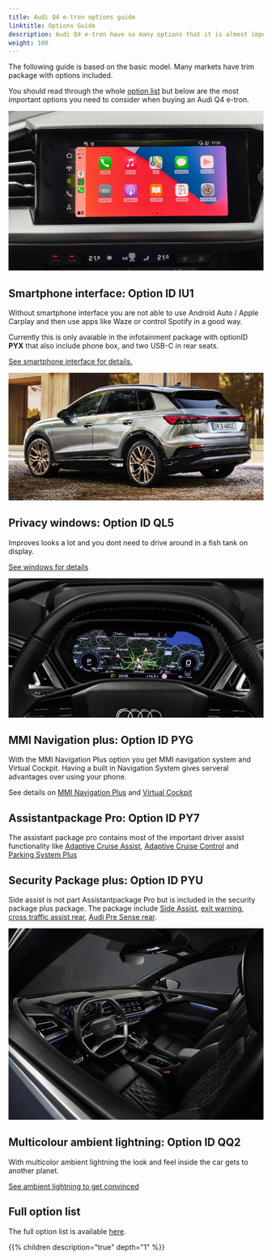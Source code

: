 ```yaml
---
title: Audi Q4 e-tron options guide
linktitle: Options Guide
description: Audi Q4 e-tron have so many options that it is almost impossible to get the overview. We try to help you select the most important options.
weight: 100
---
```


The following guide is based on the basic model. Many markets have trim package with options included.

You should read through the whole [option list](list) but below are the most important options you need to consider when buying an Audi Q4 e-tron.

![IU1](iu1.jpg)

## Smartphone interface: Option ID IU1

Without smartphone interface you are not able to use Android Auto / Apple Carplay and then use apps like Waze or control Spotify in a good way.

Currently this is only avaiable in the infotainment package with optionID **PYX** that also include phone box, and two USB-C in rear seats.

[See smartphone interface for details.](../technology/uiandoperations/smartphoneinterface/)

![QL2](ql5.jpg)

## Privacy windows: Option ID QL5

Improves looks a lot and you dont need to drive around in a fish tank on display.

[See windows for details](../exterior/windows/#privacy-glass)

![PYG](pyg.jpg)

## MMI Navigation plus: Option ID PYG

With the MMI Navigation Plus option you get MMI navigation system and Virtual Cockpit.
Having a built in Navigation System gives serveral advantages over using your phone.

See details on [MMI Navigation Plus](../technology/uiandoperations/navigation/) and
[Virtual Cockpit](../technology/uiandoperations/virtualcockpit/)

## Assistantpackage Pro: Option ID PY7

The assistant package pro contains most of the important driver assist functionality  like [Adaptive Cruise Assist](../technology/drivingassistance/adaptivecruiseassist/), [Adaptive Cruise Control](../technology/drivingassistance/adaptivecruisecontrol/)  and [Parking System Plus](../technology/drivingassistance/parkingsystemplus/)

## Security Package plus: Option ID PYU

Side assist is not part Assistantpackage Pro but is included in the security package plus package. The package include [Side Assist](../technology/drivingassistance/sideassist/), [exit warning](../technology/drivingassistance/exitwarning/), [cross traffic assist rear](../technology/drivingassistance/crosstrafficassistrear/), [Audi Pre Sense rear](../technology/drivingassistance/presenserear/).

![QQ2](qq2.jpg)

## Multicolour ambient lightning: Option ID QQ2

With multicolor ambient lightning the look and feel inside the car gets to another planet.

[See ambient lightning to get convinced](../interior/interiorlights/)

## Full option list

The full option list is available [here](list).

{{% children description="true" depth="1" %}}
